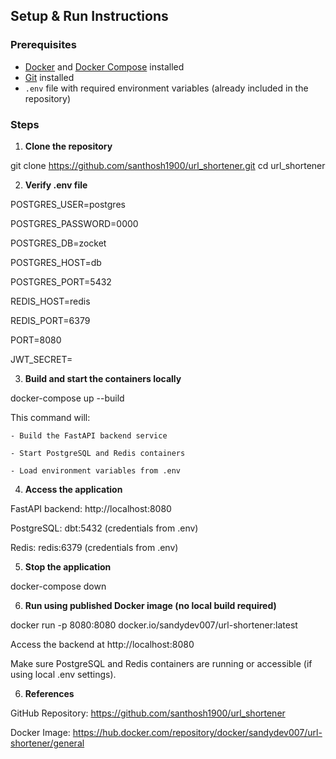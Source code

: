 ## Setup & Run Instructions

### Prerequisites
- [Docker](https://www.docker.com/) and [Docker Compose](https://docs.docker.com/compose/) installed
- [Git](https://git-scm.com/) installed
- `.env` file with required environment variables (already included in the repository)

### Steps

1. **Clone the repository**

git clone https://github.com/santhosh1900/url_shortener.git
cd url_shortener

2. **Verify .env file**

POSTGRES_USER=postgres

POSTGRES_PASSWORD=0000

POSTGRES_DB=zocket

POSTGRES_HOST=db

POSTGRES_PORT=5432

REDIS_HOST=redis

REDIS_PORT=6379

PORT=8080

JWT_SECRET=<your-secret>

3. **Build and start the containers locally**

docker-compose up --build

This command will:

    - Build the FastAPI backend service

    - Start PostgreSQL and Redis containers
    
    - Load environment variables from .env

4. **Access the application**

FastAPI backend: http://localhost:8080

PostgreSQL: dbt:5432 (credentials from .env)

Redis: redis:6379 (credentials from .env)

5. **Stop the application**

docker-compose down

6. **Run using published Docker image (no local build required)**

docker run -p 8080:8080 docker.io/sandydev007/url-shortener:latest

Access the backend at http://localhost:8080

Make sure PostgreSQL and Redis containers are running or accessible (if using local .env settings).

6. **References**

GitHub Repository: https://github.com/santhosh1900/url_shortener

Docker Image: https://hub.docker.com/repository/docker/sandydev007/url-shortener/general



